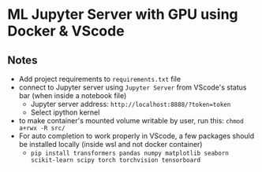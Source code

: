 # ML Jupyter Server with GPU using Docker & VScode 

## Notes

* Add project requirements to `requirements.txt` file
* connect to Jupyter server using `Jupyter Server` from VScode's status bar (when inside a notebook file)
    - Jupyter server address: `http://localhost:8888/?token=token`
    - Select ipython kernel
* to make container's mounted volume writable by user, run this: `chmod a+rwx -R src/`
* For auto completion to work properly in VScode, a few packages should be installed locally (inside wsl and not docker container)
    - `pip install transformers pandas numpy matplotlib seaborn scikit-learn scipy torch torchvision tensorboard`
